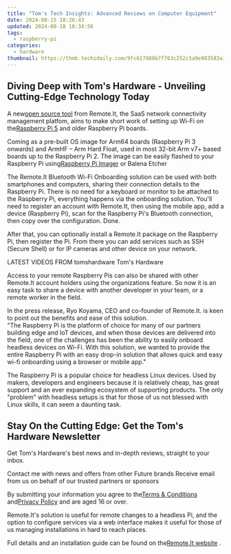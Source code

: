 ```yaml
---
title: "Tom's Tech Insights: Advanced Reviews on Computer Equipment"
date: 2024-08-15 18:26:43
updated: 2024-08-18 10:34:56
tags:
  - raspberry-pi
categories:
  - hardware
thumbnail: https://thmb.techidaily.com/9fc617880b7f763c252c5a9e983583a15e0501d81b43be135b81d00ad4f84b19.png
---
```


## Diving Deep with Tom's Hardware - Unveiling Cutting-Edge Technology Today

A new[open source tool](https://www.remote.it/solutions/raspberry-pi-ble-wifi-onboarding) from Remote.It, the SaaS network connectivity management platfom, aims to make short work of setting up Wi-Fi on the[Raspberry Pi 5](https://tools.techidaily.com) and older Raspberry Pi boards.

 Coming as a pre-built OS image for Arm64 boards (Raspberry Pi 3 onwards) and ArmHF – Arm Hard Float, used in most 32-bit Arm v7+ based boards up to the Raspberry Pi 2\. The image can be easily flashed to your Raspberry Pi using[Raspberry Pi Imager](https://tools.techidaily.com) or Balena Etcher

 The Remote.It Bluetooth Wi-Fi Onboarding solution can be used with both smartphones and computers, sharing their connection details to the Raspberry Pi. There is no need for a keyboard or monitor to be attached to the Raspberry Pi, everything happens via the onboarding solution. You'll need to register an account with Remote.It, then using the mobile app, add a device (Raspberry Pi), scan for the Raspberry Pi's Bluetooth connection, then copy over the configuration. Done.

 After that, you can optionally install a Remote.It package on the Raspberry Pi, then register the Pi. From there you can add services such as SSH (Secure Shell) or for IP cameras and other device on your network.

 LATEST VIDEOS FROM tomshardware Tom's Hardware

 Access to your remote Raspberry Pis can also be shared with other Remote.It account holders using the organizations feature. So now it is an easy task to share a device with another developer in your team, or a remote worker in the field.

 In the press release, Ryo Koyama, CEO and co-founder of Remote.It. is keen to point out the benefits and ease of this solution.  
 "The Raspberry Pi is the platform of choice for many of our partners building edge and IoT devices, and when those devices are delivered into the field, one of the challenges has been the ability to easily onboard headless devices on Wi-Fi. With this solution, we wanted to provide the entire Raspberry Pi with an easy drop-in solution that allows quick and easy wi-fi onboarding using a browser or mobile app."

 The Raspberry Pi is a popular choice for headless Linux devices. Used by makers, developers and engineers because it is relatively cheap, has great support and an ever expanding ecosystem of supporting products. The only "problem" with headless setups is that for those of us not blessed with Linux skills, it can seem a daunting task.

## Stay On the Cutting Edge: Get the Tom's Hardware Newsletter

 Get Tom's Hardware's best news and in-depth reviews, straight to your inbox.

 Contact me with news and offers from other Future brands  Receive email from us on behalf of our trusted partners or sponsors

 By submitting your information you agree to the[Terms & Conditions](https://futureplc.com/terms-conditions/) and[Privacy Policy](https://futureplc.com/privacy-policy/) and are aged 16 or over.

 Remote.It's solution is useful for remote changes to a headless Pi, and the option to configure services via a web interface makes it useful for those of us managing installations in hard to reach places.

 Full details and an installation guide can be found on the[Remote.It website](https://www.remote.it/solutions/raspberry-pi-ble-wifi-onboarding) .

<ins class="adsbygoogle"
     style="display:block"
     data-ad-format="autorelaxed"
     data-ad-client="ca-pub-7571918770474297"
     data-ad-slot="1223367746"></ins>



<ins class="adsbygoogle"
     style="display:block"
     data-ad-client="ca-pub-7571918770474297"
     data-ad-slot="8358498916"
     data-ad-format="auto"
     data-full-width-responsive="true"></ins>
